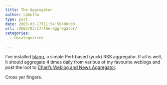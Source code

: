 ```yaml
---
title: The Aggregator
author: cpbotha
type: post
date: 2003-03-17T11:54:56+00:00
url: /2003/03/17/the-aggregator/
categories:
  - Uncategorized

---
```

I’ve installed [blagg][1], a simple Perl-based (yuck) RSS aggregator. If all is well, it should aggregate 4 times daily from various of my favourite weblogs and post the loot to [Charl’s Weblog and News Aggregator][2].

Cross yer fingers.

 [1]: http://www.oreillynet.com/~rael/lang/perl/blagg/
 [2]: http://cpbotha.net/weblogs/
